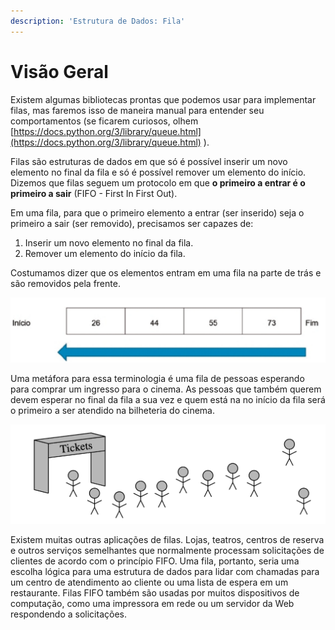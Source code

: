 ```yaml
---
description: 'Estrutura de Dados: Fila'
---
```


# Visão Geral

Existem algumas bibliotecas prontas que podemos usar para implementar filas, mas faremos isso de maneira manual para entender seu comportamentos \(se ficarem curiosos, olhem [https://docs.python.org/3/library/queue.html](https://docs.python.org/3/library/queue.html) \).

Filas são estruturas de dados em que só é possível inserir um novo elemento no final da fila e só é possível remover um elemento do início. Dizemos que filas seguem um protocolo em que **o primeiro a entrar é o primeiro a sair** \(FIFO - First In First Out\).

Em uma fila, para que o primeiro elemento a entrar \(ser inserido\) seja o primeiro a sair \(ser removido\), precisamos ser capazes de:

1. Inserir um novo elemento no final da fila.
2. Remover um elemento do início da fila.

Costumamos dizer que os elementos entram em uma fila na parte de trás e são removidos pela frente. 

![Exemplo de uma fila](../../.gitbook/assets/captura-de-tela-2020-09-17-a-s-22.06.33.png)

Uma metáfora para essa terminologia é uma fila de pessoas esperando para comprar um ingresso para o cinema. As pessoas que também querem devem esperar no final da fila a sua vez e quem está na no início da fila será o primeiro a ser atendido na bilheteria do cinema.

![](../../.gitbook/assets/captura-de-tela-2020-09-19-a-s-17.47.18.png)



Existem muitas outras aplicações de filas. Lojas, teatros, centros de reserva e outros serviços semelhantes que normalmente processam solicitações de clientes de acordo com o princípio FIFO. Uma fila, portanto, seria uma escolha lógica para uma estrutura de dados para lidar com chamadas para um centro de atendimento ao cliente ou uma lista de espera em um restaurante. Filas FIFO também são usadas por muitos dispositivos de computação, como uma impressora em rede ou um servidor da Web respondendo a solicitações.

